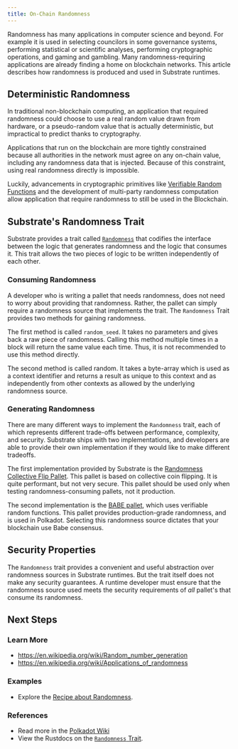 ```yaml
---
title: On-Chain Randomness
---
```


Randomness has many applications in computer science and beyond. For example it is used in selecting
councilors in some governance systems, performing statistical or scientific analyses, performing
cryptographic operations, and gaming and gambling. Many randomness-requiring applications are
already finding a home on blockchain networks. This article describes how randomness is produced and
used in Substrate runtimes.

## Deterministic Randomness

In traditional non-blockchain computing, an application that required randomness could choose to use
a real random value drawn from hardware, or a pseudo-random value that is actually deterministic,
but impractical to predict thanks to cryptography.

Applications that run on the blockchain are more tightly constrained because all authorities in the
network must agree on any on-chain value, including any randomness data that is injected. Because of
this constraint, using real randomness directly is impossible.

Luckily, advancements in cryptographic primitives like
[Verifiable Random Functions](https://en.wikipedia.org/wiki/Verifiable_random_function) and the
development of multi-party randomness computation allow application that require randomness to still
be used in the Blockchain.

## Substrate's Randomness Trait

Substrate provides a trait called
[`Randomness`](https://crates.parity.io/frame_support/traits/trait.Randomness.html) that codifies
the interface between the logic that generates randomness and the logic that consumes it. This trait
allows the two pieces of logic to be written independently of each other.

### Consuming Randomness

A developer who is writing a pallet that needs randomness, does not need to worry about providing
that randomness. Rather, the pallet can simply require a randomness source that implements the trait. 
The `Randomness` Trait provides two methods for gaining randomness.

The first method is called `random_seed`. It takes no parameters and gives back a raw piece of
randomness. Calling this method multiple times in a block will return the same value each time.
Thus, it is not recommended to use this method directly.

The second method is called random. It takes a byte-array which is used as a context identifier and
returns a result as unique to this context and as independently from other contexts as allowed by
the underlying randomness source.

### Generating Randomness

There are many different ways to implement the `Randomness` trait, each of which represents
different trade-offs between performance, complexity, and security. Substrate ships with two
implementations, and developers are able to provide their own implementation if they would like to
make different tradeoffs.

The first implementation provided by Substrate is the
[Randomness Collective Flip Pallet](https://crates.parity.io/pallet_randomness_collective_flip/index.html).
This pallet is based on collective coin flipping. It is quite performant, but not very secure. This
pallet should be used only when testing randomness-consuming pallets, not it production.

The second implementation is the [BABE pallet](https://crates.parity.io/pallet_babe/index.html),
which uses verifiable random functions. This pallet provides production-grade randomness, and is
used in Polkadot. Selecting this randomness source dictates that your blockchain use Babe consensus.

## Security Properties

The `Randomness` trait provides a convenient and useful abstraction over randomness sources in
Substrate runtimes. But the trait itself does not make any security guarantees. A
runtime developer must ensure that the randomness source used meets the security requirements of
_all_ pallet's that consume its randomness.

## Next Steps

### Learn More

- https://en.wikipedia.org/wiki/Random_number_generation
- https://en.wikipedia.org/wiki/Applications_of_randomness

### Examples

- Explore the [Recipe about Randomness](https://substrate.dev/recipes/randomness.html).

### References

- Read more in the [Polkadot Wiki](https://wiki.polkadot.network/docs/en/learn-randomness)
- View the Rustdocs on the
  [`Randomness` Trait](https://crates.parity.io/frame_support/traits/trait.Randomness.html).
